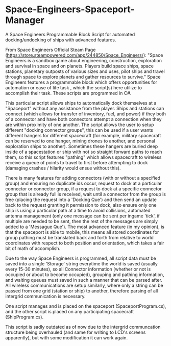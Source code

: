 # Space-Engineers-Spaceport-Manager
A Space Engineers Programmable Block Script for automated docking/undocking of ships with advanced features.

From Space Engineers Official Steam Page (https://store.steampowered.com/app/244850/Space_Engineers/): "Space Engineers is a sandbox game about engineering, construction, exploration and survival in space and on planets. Players build space ships, space stations, planetary outposts of various sizes and uses, pilot ships and travel through space to explore planets and gather resources to survive." Space Engineers features a programmable block which offers opportunities for automation or ease of life task , which the script(s) here utilize to accomplish their task. These scripts are programmed in C#.

This particular script allows ships to automatically dock themselves at a "Spaceport" without any assistance from the player. Ships and stations can connect (which allows for transfer of inventory, fuel, and power) if they both of a connector and have both connectors attempt a connection when they are within proximity of one another. The script allows the user to setup different "docking connector groups", this can be used if a user wants different hangers for different spacecraft (for example, military spacecraft can be reserved to one hanger, mining drones to another, and personal exploration ships to another). Sometimes these hangers are buried deep inside of a spacestation or ship with not so straight forward paths to reach them, so this script features "pathing" which allows spacecraft to wireless receive a queue of points to travel to first before attempting to dock (damaging crashes / hilarity would ensue without this).

There is many features for adding connectors (with or without a specified group) and ensuring no duplicate ids occur, request to dock at a particular connector or connector group, if a request to dock at a specific connector group that is already full is received, wait until a connector from the group is free (placing the request into a 'Docking Que') and then send an update back to the request granting it permission to dock, also ensure only one ship is using a particular path at a time to avoid collisions, automated antenna management (only one message can be sent per ingame 'tick', if multiple are needed to be sent, then the rest of the messages are simply added to a 'Messague Que'). The most advanced feature (in my opinion), is that the spaceport is able to mobile, this means all stored coordinates for group pathing must be translated back and forth from relative to world coordinates with respect to both position and orientation, which takes a fair bit of math of accomplish.

Due to the way Space Engineers is programmed, all script data must be saved into a single 'Storage' string everytime the world is saved (usually every 15-30 minutes), so all Connector information (whether or not is occupied or about to become occupied), grouping and pathing information, and waiting queues must saved in such a manner that can be parsed after. All wireless communications are setup similarly, where only a string can be passed from one grid (station or ship) to another, therefore parsing of all intergrid communication is necessary.

One script manages and is placed on the spaceport (SpaceportProgram.cs), and the other script is placed on any participating spacecraft (ShipProgram.cs).

This script is sadly outdated as of now due to the intergrid communcation structure being overhauled (and same for writing to LCD's screens apparently), but with some modification it can work again. 
